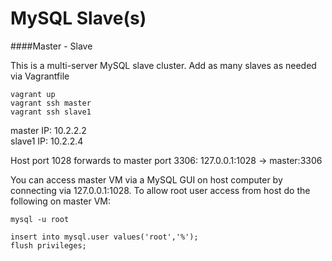 MySQL Slave(s)
===

####Master - Slave

This is a multi-server MySQL slave cluster.  Add as many slaves as needed via Vagrantfile

```vagrant up```  
```vagrant ssh master```  
```vagrant ssh slave1```  

master IP: 10.2.2.2  
slave1 IP: 10.2.2.4

Host port 1028 forwards to master port 3306: 127.0.0.1:1028 -> master:3306

You can access master VM via a MySQL GUI on host computer by connecting via 127.0.0.1:1028.  To allow root user access from host do the following on master VM:
```
mysql -u root  

insert into mysql.user values('root','%');
flush privileges;
```
